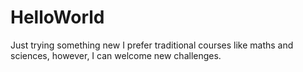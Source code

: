 # HelloWorld
Just trying something new
I prefer traditional courses like maths and sciences, however, I can welcome new challenges. 
